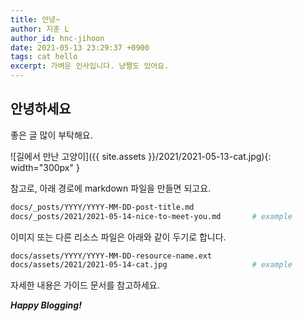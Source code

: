 ```yaml
---
title: 안녕~
author: 지훈 L
author_id: hnc-jihoon
date: 2021-05-13 23:29:37 +0900
tags: cat hello
excerpt: 가벼운 인사입니다. 냥짤도 있어요.
---
```

## 안녕하세요

좋은 글 많이 부탁해요.

![길에서 만난 고양이]({{ site.assets }}/2021/2021-05-13-cat.jpg){: width="300px" }

참고로, 아래 경로에 markdown 파일을 만들면 되고요.

```zsh
docs/_posts/YYYY/YYYY-MM-DD-post-title.md
docs/_posts/2021/2021-05-14-nice-to-meet-you.md       # example
```

이미지 또는 다른 리소스 파일은 아래와 같이 두기로 합니다.

```zsh
docs/assets/YYYY/YYYY-MM-DD-resource-name.ext
docs/assets/2021/2021-05-14-cat.jpg                   # example
```

자세한 내용은 가이드 문서를 참고하세요.

***Happy Blogging!***
